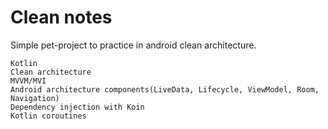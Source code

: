 # Clean notes

Simple pet-project to practice in android clean architecture.

```
Kotlin
Clean architecture
MVVM/MVI
Android architecture components(LiveData, Lifecycle, ViewModel, Room, Navigation)
Dependency injection with Koin
Kotlin coroutines
```
